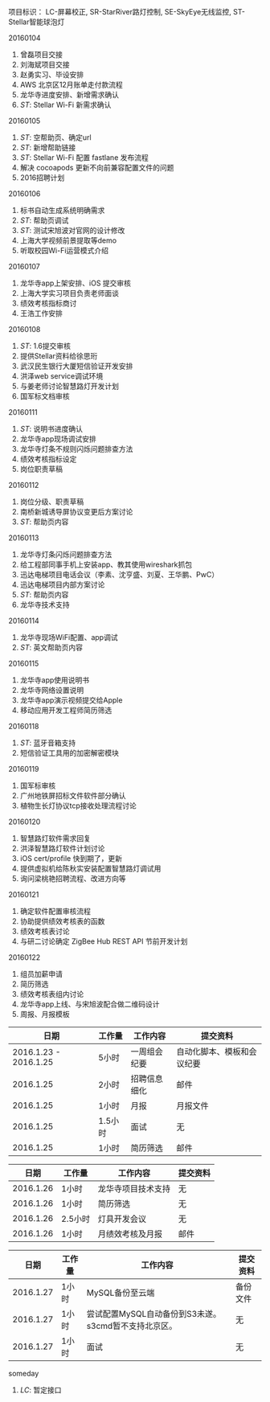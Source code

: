 项目标识： LC-屏幕校正, SR-StarRiver路灯控制, SE-SkyEye无线监控, ST-Stellar智能球泡灯

20160104

1. 曾磊项目交接
1. 刘海斌项目交接
1. 赵勇实习、毕设安排
1. AWS 北京区12月账单走付款流程
1. 龙华寺进度安排、新增需求确认
1. *ST*: Stellar Wi-Fi 新需求确认

20160105

1. *ST*: 空帮助页、确定url
1. *ST*: 新增帮助链接
1. *ST*: Stellar Wi-Fi 配置 fastlane 发布流程
1. 解决 cocoapods 更新不向前兼容配置文件的问题
1. 2016招聘计划

20160106

1. 标书自动生成系统明确需求
1. *ST*: 帮助页调试
1. *ST*: 测试宋旭波对官网的设计修改
1. 上海大学视频前景提取等demo
1. 听取校园Wi-Fi运营模式介绍

20160107

1. 龙华寺app上架安排、iOS 提交审核
1. 上海大学实习项目负责老师面谈
1. 绩效考核指标商讨
1. 王浩工作安排

20160108

1. *ST*: 1.6提交审核
1. 提供Stellar资料给徐思珩
1. 武汉民生银行大厦短信验证开发安排
1. 洪泽web service调试环境
1. 与姜老师讨论智慧路灯开发计划
1. 国军标文档审核

20160111

1. *ST*: 说明书进度确认
1. 龙华寺app现场调试安排
1. 龙华寺灯条不规则闪烁问题排查方法
1. 绩效考核指标设定
1. 岗位职责草稿

20160112

1. 岗位分级、职责草稿
1. 南桥新城诱导屏协议变更后方案讨论
1. *ST*: 帮助页内容

20160113

1. 龙华寺灯条闪烁问题排查方法
1. 给工程部同事手机上安装app、教其使用wireshark抓包
1. 迅达电梯项目电话会议（李素、沈亨盛、刘夏、王华鹏、PwC）
1. 迅达电梯项目内部方案讨论
1. *ST*: 帮助页内容
1. 龙华寺技术支持

20160114

1. 龙华寺现场WiFi配置、app调试
1. *ST*: 英文帮助页内容

20160115

1. 龙华寺app使用说明书
1. 龙华寺网络设置说明
1. 龙华寺app演示视频提交给Apple
1. 移动应用开发工程师简历筛选

20160118

1. *ST*: 蓝牙音箱支持
1. 短信验证工具用的加密解密模块

20160119

1. 国军标审核
1. 广州地铁屏招标文件软件部分确认
1. 植物生长灯协议tcp接收处理流程讨论

20160120

1. 智慧路灯软件需求回复
1. 洪泽智慧路灯软件计划讨论
1. iOS cert/profile 快到期了，更新
1. 提供虚拟机给陈秋实安装配置智慧路灯调试用
1. 询问梁桃艳招聘流程、改进方向等

20160121

1. 确定软件配置审核流程
1. 协助提供绩效考核表的函数
1. 绩效考核表讨论
1. 与研二讨论确定 ZigBee Hub REST API 节前开发计划

20160122

1. 组员加薪申请
1. 简历筛选
1. 绩效考核表组内讨论
1. 龙华寺app上线、与宋旭波配合做二维码设计
1. 周报、月报模板


日期  | 工作量 | 工作内容 | 提交资料
-----|-------| --------|-----
2016.1.23 - 2016.1.25 | 5小时 | 一周组会纪要 | 自动化脚本、模板和会议纪要
2016.1.25 | 2小时 | 招聘信息细化 | 邮件
2016.1.25 | 1小时 | 月报 | 月报文件
2016.1.25 | 1.5小时 | 面试 | 无
2016.1.25 | 1小时 | 简历筛选 | 邮件

日期  | 工作量 | 工作内容 | 提交资料
-----|-------| --------|-----
2016.1.26 | 1小时 | 龙华寺项目技术支持 | 无
2016.1.26 | 1小时 | 简历筛选 | 无
2016.1.26 | 2.5小时 | 灯具开发会议 | 无
2016.1.26 | 1小时 | 月绩效考核及月报 | 邮件

日期  | 工作量 | 工作内容 | 提交资料
-----|-------| --------|-----
2016.1.27 | 1小时 | MySQL备份至云端 | 备份文件
2016.1.27 | 1小时 | 尝试配置MySQL自动备份到S3未遂。s3cmd暂不支持北京区。 | 无
2016.1.27 | 1小时 | 面试 | 无


someday

1. *LC*: 暂定接口

[//]: # (comment)
